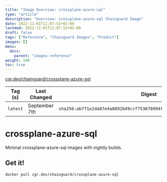 ```yaml
---
title: "Image Overview: crossplane-azure-sql"
type: "article"
description: "Overview: crossplane-azure-sql Chainguard Image"
date: 2022-11-01T11:07:52+02:00
lastmod: 2022-11-01T11:07:52+02:00
draft: false
tags: ["Reference", "Chainguard Images", "Product"]
images: []
menu:
  docs:
    parent: "images-reference"
weight: 500
toc: true
---
```


[cgr.dev/chainguard/crossplane-azure-sql](https://github.com/chainguard-images/images/tree/main/images/crossplane-azure-sql)

| Tag (s)   | Last Changed  | Digest                                                                    |
|-----------|---------------|---------------------------------------------------------------------------|
|  `latest` | September 7th | `sha256:ab7f1e2da07e4a8692b49ccf753670994f83d17e1543c149fff6d3aae0927f61` |

# crossplane-azure-sql

Minimal crossplane-azure-sql images with nightly builds.

## Get it!

```shell
docker pull cgr.dev/chainguard/crossplane-azure-sql
```

